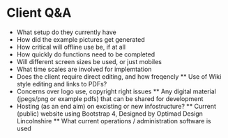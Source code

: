 Client Q&A
==========

* What setup do they currently have
* How did the example pictures get generated
* How critical will offline use be, if at all
* How quickly do functions need to be completed
* Will different screen sizes be used, or just mobiles
* What time scales are involved for implemtation
* Does the client require direct editing, and how freqencly
** Use of Wiki style editing and links to PDFs?
* Concerns over logo use, copyright right issues
** Any digital material (jpegs/png or example pdfs) that can be shared for development
* Hosting (as an end aim) on excisting or new infostructure?
** Current (public) website using Bootstrap 4, Designed by Optimad Design Lincolnshire
** What current operations / administration software is used
